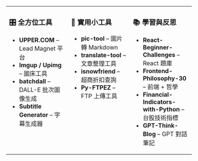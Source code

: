 <table>
<tr>
<td width="33%" valign="top">

### 🎛 全方位工具
- **UPPER.COM** – Lead Magnet 平台  
- **Imgup / Upimg** – 圖床工具  
- **batchdall** – DALL-E 批次圖像生成  
- **Subtitle Generator** – 字幕生成器  

</td>
<td width="33%" valign="top">

### 🔧 實用小工具
- **pic-tool** – 圖片轉 Markdown  
- **translate-tool** – 文章整理工具  
- **isnowfriend** – 超商折扣查詢  
- **Py-FTPEZ** – FTP 上傳工具  

</td>
<td width="33%" valign="top">

### 📚 學習與反思
- **React-Beginner-Challenges** – React 題庫  
- **Frontend-Philosophy-30** – 前端 + 哲學  
- **Financial-Indicators-with-Python** – 台股技術指標  
- **GPT-Think-Blog** – GPT 對話筆記  

</td>
</tr>
</table>
